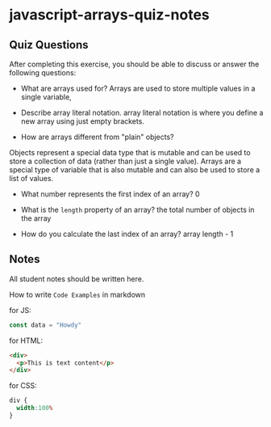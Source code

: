 # javascript-arrays-quiz-notes

## Quiz Questions

After completing this exercise, you should be able to discuss or answer the following questions:

- What are arrays used for?
Arrays are used to store multiple values in a single variable,

- Describe array literal notation.
array literal notation is where you define a new array using just empty brackets.

- How are arrays different from "plain" objects?

Objects represent a special data type that is mutable and can be used to store a collection of data (rather than just a single value). Arrays are a special type of variable that is also mutable and can also be used to store a list of values.

- What number represents the first index of an array?
0

- What is the `length` property of an array?
the total number of objects in the array

- How do you calculate the last index of an array?
array length - 1


## Notes

All student notes should be written here.


How to write `Code Examples` in markdown

for JS:
```javascript
const data = "Howdy"
```

for HTML:
```html
<div>
  <p>This is text content</p>
</div>
```

for CSS:
```css
div {
  width:100%
}
```
